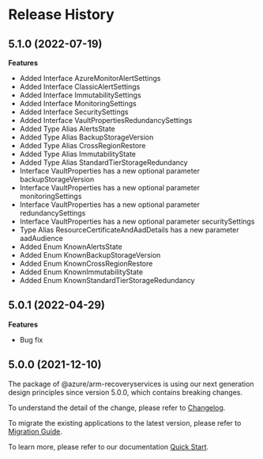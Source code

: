 # Release History
    
## 5.1.0 (2022-07-19)
    
**Features**

  - Added Interface AzureMonitorAlertSettings
  - Added Interface ClassicAlertSettings
  - Added Interface ImmutabilitySettings
  - Added Interface MonitoringSettings
  - Added Interface SecuritySettings
  - Added Interface VaultPropertiesRedundancySettings
  - Added Type Alias AlertsState
  - Added Type Alias BackupStorageVersion
  - Added Type Alias CrossRegionRestore
  - Added Type Alias ImmutabilityState
  - Added Type Alias StandardTierStorageRedundancy
  - Interface VaultProperties has a new optional parameter backupStorageVersion
  - Interface VaultProperties has a new optional parameter monitoringSettings
  - Interface VaultProperties has a new optional parameter redundancySettings
  - Interface VaultProperties has a new optional parameter securitySettings
  - Type Alias ResourceCertificateAndAadDetails has a new parameter aadAudience
  - Added Enum KnownAlertsState
  - Added Enum KnownBackupStorageVersion
  - Added Enum KnownCrossRegionRestore
  - Added Enum KnownImmutabilityState
  - Added Enum KnownStandardTierStorageRedundancy
    
## 5.0.1 (2022-04-29)

**Features**

  - Bug fix

## 5.0.0 (2021-12-10)

The package of @azure/arm-recoveryservices is using our next generation design principles since version 5.0.0, which contains breaking changes.

To understand the detail of the change, please refer to [Changelog](https://aka.ms/js-track2-changelog).

To migrate the existing applications to the latest version, please refer to [Migration Guide](https://aka.ms/js-track2-migration-guide).

To learn more, please refer to our documentation [Quick Start](https://aka.ms/js-track2-quickstart).
